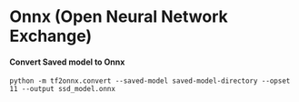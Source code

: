 # Onnx (Open Neural Network Exchange)

#### Convert Saved model to Onnx

    python -m tf2onnx.convert --saved-model saved-model-directory --opset 11 --output ssd_model.onnx
